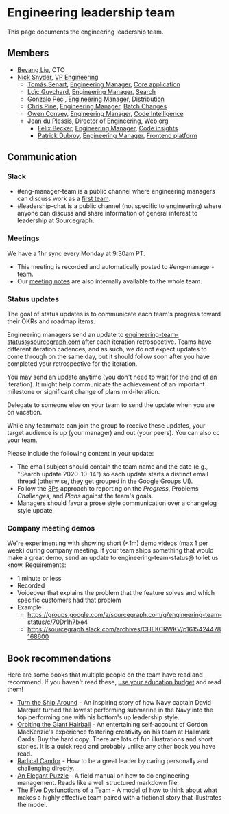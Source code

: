 # Engineering leadership team

This page documents the engineering leadership team.

## Members

- [Beyang Liu](../../../company/team/index.md#beyang-liu), CTO
- [Nick Snyder](../../../company/team/index.md#nick-snyder-he-him), [VP Engineering](../roles.md#vp-engineering)
  - [Tomás Senart](../../../company/team/index.md#tomás-senart), [Engineering Manager](../roles.md#engineering-manager), [Core application](../core-application/index.md)
  - [Loïc Guychard](../../../company/team/index.md#loïc-guychard), [Engineering Manager](../roles.md#engineering-manager), [Search](../search/index.md)
  - [Gonzalo Peci](../../../company/team/index.md#gonzalo-peci-hehim), [Engineering Manager](../roles.md#engineering-manager), [Distribution](../distribution/index.md)
  - [Chris Pine](../../../company/team/index.md#chris-pine-he-she-they-chris), [Engineering Manager](../roles.md#engineering-manager), [Batch Changes](../batch-changes/index.md)
  - [Owen Convey](../../../company/team/index.md#owen-convey-he-him), [Engineering Manager](../roles.md#engineering-manager), [Code Intelligence](../code-intelligence/index.md)
  - [Jean du Plessis](../../../company/team/index.md#jean-du-plessis-he-him), [Director of Engineering](../roles.md#engineering-manager), [Web org](../web/index.md)
    - [Felix Becker](../../../company/team/index.md#felix-becker), [Engineering Manager](../roles.md#engineering-manager), [Code insights](../web/code-insights/index.md)
    - [Patrick Dubroy](../../../company/team/index.md#patric-dubroy-he-him), [Engineering Manager](../roles.md#engineering-manager), [Frontend platform](../web/frontend-platform/index.md)

## Communication

### Slack

- #eng-manager-team is a public channel where engineering managers can discuss work as a [first team](https://lethain.com/first-team/).
- #leadership-chat is a public channel (not specific to engineering) where anyone can discuss and share information of general interest to leadership at Sourcegraph.

### Meetings

We have a 1hr sync every Monday at 9:30am PT.

- This meeting is recorded and automatically posted to #eng-manager-team.
- Our [meeting notes](https://docs.google.com/document/d/1nZTGua3cdMTJLwANlBZNX2uXiDXLuYDBkH9tehwdqTY/edit#) are also internally available to the whole team.

### Status updates

The goal of status updates is to communicate each team's progress toward their OKRs and roadmap items.

Engineering managers send an update to [engineering-team-status@sourcegraph.com](https://groups.google.com/a/sourcegraph.com/g/engineering-team-status) after each iteration retrospective. Teams have different iteration cadences, and as such, we do not expect updates to come through on the same day, but it should follow soon after you have completed your retrospective for the iteration.

You may send an update anytime (you don't need to wait for the end of an iteration). It might help communicate the achievement of an important milestone or significant change of plans mid-iteration.

Delegate to someone else on your team to send the update when you are on vacation.

While any teammate can join the group to receive these updates, your target audience is up (your manager) and out (your peers). You can also cc your team.

Please include the following content in your update:

- The email subject should contain the team name and the date (e.g., "Search update 2020-10-14") so each update starts a distinct email thread (otherwise, they get grouped in the Google Groups UI).
- Follow the [3Ps](https://en.wikipedia.org/wiki/Progress,_plans,_problems) approach to reporting on the _Progress_, ~~Problems~~ _Challenges_, and _Plans_ against the team's goals.
- Managers should favor a prose style communication over a changelog style update.

### Company meeting demos

We're experimenting with showing short (<1m) demo videos (max 1 per week) during company meeting. If your team ships something that would make a great demo, send an update to engineering-team-status@ to let us know. Requirements:
- 1 minute or less
- Recorded 
- Voiceover that explains the problem that the feature solves and which specific customers had that problem
- Example
  - https://groups.google.com/a/sourcegraph.com/g/engineering-team-status/c/70Dr1h7Ixe4
  - https://sourcegraph.slack.com/archives/CHEKCRWKV/p1615424478168600

## Book recommendations

Here are some books that multiple people on the team have read and recommend. If you haven't read these, [use your education budget](../../people-ops/travel.md#professional-development-and-education) and read them!

- [Turn the Ship Around](https://www.amazon.com/Turn-Ship-Around-Turning-Followers/dp/1591846404/) - An inspiring story of how Navy captain David Marquet turned the lowest performing submarine in the Navy into the top performing one with his bottom's up leadership style.
- [Orbiting the Giant Hairball](https://www.amazon.com/Orbiting-Giant-Hairball-Corporate-Surviving/dp/0670879835/) - An entertaining self-account of Gordon MacKenzie's experience fostering creativity on his team at Hallmark Cards. Buy the hard copy. There are lots of fun illustrations and short stories. It is a quick read and probably unlike any other book you have read.
- [Radical Candor](https://www.radicalcandor.com/the-book/) - How to be a great leader by caring personally and challenging directly.
- [An Elegant Puzzle](https://lethain.com/elegant-puzzle/) - A field manual on how to do engineering management. Reads like a well structured markdown file.
- [The Five Dysfunctions of a Team](https://www.amazon.com/Five-Dysfunctions-Team-Leadership-Fable/dp/0787960756) - A model of how to think about what makes a highly effective team paired with a fictional story that illustrates the model.
